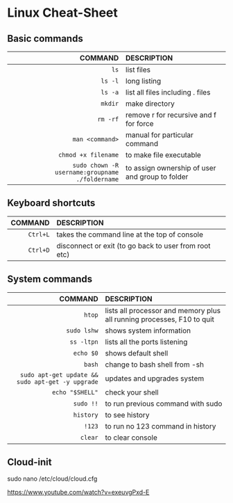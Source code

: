 # Linux Cheat-Sheet

## Basic commands
COMMAND | DESCRIPTION
---:|:---
`ls` | list files
`ls -l` | long listing
`ls -a` | list all files including . files
`mkdir` | make directory
`rm -rf` | remove r for recursive and f for force
`man <command>` | manual for particular command
`chmod +x filename` | to make file executable
`sudo chown -R username:groupname ./foldername` |to assign ownership of user and group to folder

## Keyboard shortcuts
COMMAND | DESCRIPTION
---:|:---
`Ctrl+L` | takes the command line at the top of console
`Ctrl+D` | disconnect or exit (to go back to user from root etc)

## System commands
COMMAND | DESCRIPTION
---:|:---
`htop` | lists all processor and memory plus all running processes, F10 to quit
`sudo lshw` | shows system information
`ss -ltpn`| lists all the ports listening
`echo $0` | shows default shell
`bash` | change to bash shell from -sh
`sudo apt-get update && sudo apt-get -y upgrade` | updates and upgrades system
`echo "$SHELL"`| check your shell
`sudo !!` | to run previous command with sudo
`history` | to see history
`!123` | to run no 123 command in history
`clear` | to clear console


## Cloud-init
sudo nano /etc/cloud/cloud.cfg

https://www.youtube.com/watch?v=exeuvgPxd-E





